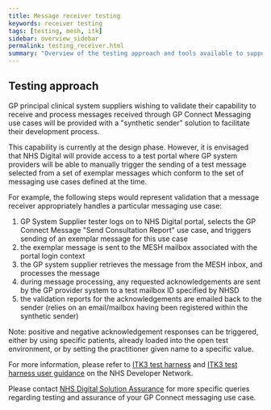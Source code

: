 ```yaml
---
title: Message receiver testing
keywords: receiver testing
tags: [testing, mesh, itk]
sidebar: overview_sidebar
permalink: testing_receiver.html
summary: "Overview of the testing approach and tools available to support and assure message receivers"
---
```


## Testing approach ##

GP principal clinical system suppliers wishing to validate their capability to receive and process messages received through GP Connect Messaging use cases will be provided with a "synthetic sender" solution to facilitate their development process.

This capability is currently at the design phase. However, it is envisaged that NHS Digital will provide access to a test portal where GP system providers will be able to manually trigger the sending of a test message selected from a set of exemplar messages which conform to the set of messaging use cases defined at the time.  

For example, the following steps would represent validation that a message receiver appropriately handles a particular messaging use case:
1. GP System Supplier tester logs on to NHS Digital portal, selects the GP Connect Message "Send Consultation Report" use case, and triggers sending of an exemplar message for this use case
2. the exemplar message is sent to the MESH mailbox associated with the portal login context
3. the GP system supplier retrieves the message from the MESH inbox, and processes the message
4. during message processing, any requested acknowledgements are sent by the GP provider system to a test mailbox ID specified by NHSD
5. the validation reports for the acknowledgements are emailed back to the sender (relies on an email/mailbox having been registered within the synthetic sender)
   
Note: positive and negative acknowledgement responses can be triggered, either by using specific patients, already loaded into the open test environment, or by setting the practitioner given name to a specific value. 

For more information, please refer to [ITK3 test harness](https://developer.nhs.uk/itk3-test-harness/) and [ITK3 test harness user guidance](https://developer.nhs.uk/wp-content/uploads/2018/07/NHS-Digital-ITK3-TestHarness-UserGuidance-v1.0.pdf) on the NHS Developer Network.

Please contact [NHS Digital Solution Assurance](https://digital.nhs.uk/services/solution-assurance) for more specific queries regarding testing and assurance of your GP Connect messaging use case.
